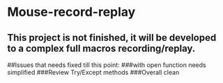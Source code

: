 # Mouse-record-replay

## This project is not finished, it will be developed to a complex full macros recording/replay.





##Issues that needs fixed till this point:
        ###with open function needs simplified
        ###Review Try/Except methods
        ###Overall clean
